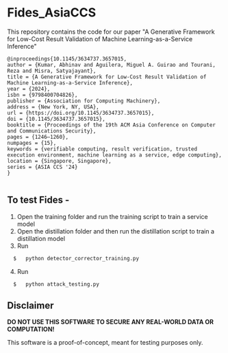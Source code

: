 # Fides_AsiaCCS
This repository contains the code for our paper "A Generative Framework for Low-Cost Result Validation of Machine Learning-as-a-Service Inference"

```
@inproceedings{10.1145/3634737.3657015,
author = {Kumar, Abhinav and Aguilera, Miguel A. Guirao and Tourani, Reza and Misra, Satyajayant},
title = {A Generative Framework for Low-Cost Result Validation of Machine Learning-as-a-Service Inference},
year = {2024},
isbn = {9798400704826},
publisher = {Association for Computing Machinery},
address = {New York, NY, USA},
url = {https://doi.org/10.1145/3634737.3657015},
doi = {10.1145/3634737.3657015},
booktitle = {Proceedings of the 19th ACM Asia Conference on Computer and Communications Security},
pages = {1246–1260},
numpages = {15},
keywords = {verifiable computing, result verification, trusted execution environment, machine learning as a service, edge computing},
location = {Singapore, Singapore},
series = {ASIA CCS '24}
}


```
## To test Fides -

1) Open the training folder and run the training script to train a service model
2) Open the distillation folder and then run the distillation script to train a distillation model
3) Run
  ```bash
	$   python detector_corrector_training.py
```

4) Run
  ```bash
	$   python attack_testing.py
```


## Disclaimer

**DO NOT USE THIS SOFTWARE TO SECURE ANY 
REAL-WORLD DATA OR COMPUTATION!**

This software is a proof-of-concept, meant for 
testing purposes only.
